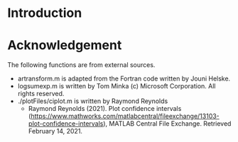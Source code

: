 # Introduction



# Acknowledgement
The following functions are from external sources.
* artransform.m is adapted from the Fortran code written by Jouni Helske.
* logsumexp.m is written by Tom Minka (c) Microsoft Corporation. All rights reserved.
* ./plotFiles/ciplot.m is written by Raymond Reynolds 
  * Raymond Reynolds (2021). Plot confidence intervals (https://www.mathworks.com/matlabcentral/fileexchange/13103-plot-confidence-intervals), MATLAB Central File Exchange. Retrieved February 14, 2021.
